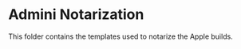 <!--- Content managed by Project Forge, see [projectforge.md] for details. -->
# Admini Notarization

This folder contains the templates used to notarize the Apple builds.
